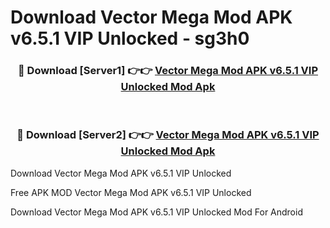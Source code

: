 # Download Vector Mega Mod APK v6.5.1 VIP Unlocked - sg3h0



<div align="center">
<h3>🔴 Download [Server1] 👉👉 <a href="https://momento.my/?title=Vector_Mega_Mod_APK_v6.5.1_VIP_Unlocked">Vector Mega Mod APK v6.5.1 VIP Unlocked Mod Apk</a></h3><br>

<h3>🔴 Download [Server2] 👉👉 <a href="https://momento.my/?title=Vector_Mega_Mod_APK_v6.5.1_VIP_Unlocked">Vector Mega Mod APK v6.5.1 VIP Unlocked Mod Apk</a></h3>
</div>



Download Vector Mega Mod APK v6.5.1 VIP Unlocked 

Free APK MOD Vector Mega Mod APK v6.5.1 VIP Unlocked 

Download Vector Mega Mod APK v6.5.1 VIP Unlocked Mod For Android
